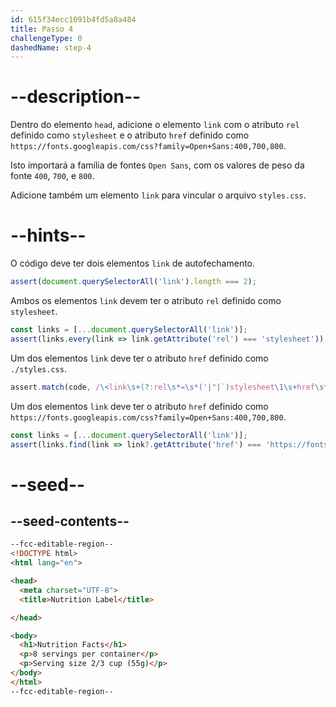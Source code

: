 ```yaml
---
id: 615f34ecc1091b4fd5a8a484
title: Passo 4
challengeType: 0
dashedName: step-4
---
```


# --description--

Dentro do elemento `head`, adicione o elemento `link` com o atributo `rel` definido como `stylesheet` e o atributo `href` definido como `https://fonts.googleapis.com/css?family=Open+Sans:400,700,800`.

Isto importará a família de fontes `Open Sans`, com os valores de peso da fonte `400`, `700`, e `800`.

Adicione também um elemento `link` para vincular o arquivo `styles.css`.

# --hints--

O código deve ter dois elementos `link` de autofechamento.

```js
assert(document.querySelectorAll('link').length === 2);
```

Ambos os elementos `link` devem ter o atributo `rel` definido como `stylesheet`.

```js
const links = [...document.querySelectorAll('link')];
assert(links.every(link => link.getAttribute('rel') === 'stylesheet'));
```

Um dos elementos `link` deve ter o atributo `href` definido como `./styles.css`.

```js
assert.match(code, /\<link\s+(?:rel\s*=\s*('|"|`)stylesheet\1\s+href\s*=\s*('|"|`)(\.\/|\s*)styles\.css\2|href\s*=\s*('|"|`)(\.\/|\s*)styles\.css\4\s+rel\s*=\s*('|"|`)stylesheet\4)\s*(?:(\s*\>|\s*\/\s*\>))/);
```

Um dos elementos `link` deve ter o atributo `href` definido como `https://fonts.googleapis.com/css?family=Open+Sans:400,700,800`.

```js
const links = [...document.querySelectorAll('link')];
assert(links.find(link => link?.getAttribute('href') === 'https://fonts.googleapis.com/css?family=Open+Sans:400,700,800'));
```

# --seed--

## --seed-contents--

```html
--fcc-editable-region--
<!DOCTYPE html>
<html lang="en">

<head>
  <meta charset="UTF-8">
  <title>Nutrition Label</title>

</head>

<body>
  <h1>Nutrition Facts</h1>
  <p>8 servings per container</p>
  <p>Serving size 2/3 cup (55g)</p>
</body>
</html>
--fcc-editable-region--
```

```css

```
